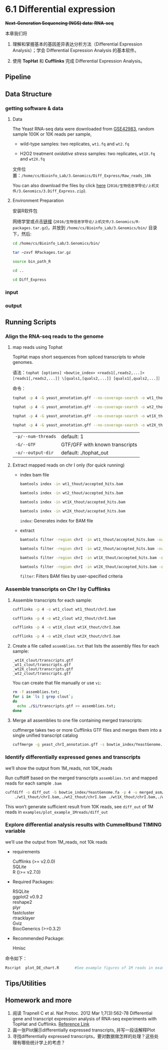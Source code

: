 # 6.1 Differential expression

~~**Next-Generation Sequencing \(NGS\) data: RNA-seq**~~

本章我们将

1. 理解和掌握基本的基因差异表达分析方法（Differential Expression Analysis）；学会 Differential Expression Analysis 的基本软件。

2. 使用 **TopHat** 和 **Cufflinks** 完成 Differential Expression Analysis。


## Pipeline


## Data Structure

### getting software & data

1. Data

   The Yeast RNA-seq data were downloaded from [GSE42983](https://www.ncbi.nlm.nih.gov/geo/query/acc.cgi?acc=GSE42983), 
       random sample 100K or 10K reads per sample,
   
   - wild-type samples: two replicates, `wt1.fq` and `wt2.fq`
   
   - H2O2 treatment _oxidative stress_ samples: two replicates, `wt1X.fq` and `wt2X.fq`
   
   文件位置：`/home/cs/Bioinfo_Lab/3.Genomics/Diff_Express/Raw_reads_10k`
   
   You can also download the files by click [here](https://www.jianguoyun.com/p/DTCJc-gQ0NLuBRj9kQ4#) (`2016/生物信息学导论/上机文件/3.Genomics/3.Diff_Express.zip`).

2. Environment Preparation

   安装R软件包
   
   网络学堂或点击[链接](https://www.jianguoyun.com/p/DTCJc-gQ0NLuBRj9kQ4#) (`2016/生物信息学导论/上机文件/3.Genomics/R-packages.tar.gz`)，并放到 `/home/cs/Bioinfo_Lab/3.Genomics/bin/` 目录下，然后:
   
   ```bash
   cd /home/cs/Bioinfo_Lab/3.Genomics/bin/
   
   tar –zxvf RPackages.tar.gz         
   
   source bin_path_R
   
   cd ..
   
   cd Diff_Express
   ```

### input

### output

## Running Scripts

### Align the RNA-seq reads to the genome

1. map reads using Tophat

   TopHat maps short sequences from spliced transcripts to whole genomes.
   
   语法：`tophat [options] <bowtie_index> <reads1[,reads2,...]> [reads1[,reads2,...]] \[quals1,[quals2,...]] [quals1[,quals2,...]］`
   
   命令：
   
   ```bash
   tophat -p 4 -G yeast_annotation.gff --no-coverage-search -o wt1_thout bowtie_index/YeastGenome Raw_reads_10k/wt1.fq 
   
   tophat -p 4 -G yeast_annotation.gff --no-coverage-search -o wt2_thout bowtie_index/YeastGenome Raw_reads_10k/wt2.fq 
   
   tophat -p 4 -G yeast_annotation.gff --no-coverage-search -o wt1X_thout bowtie_index/YeastGenome Raw_reads_10k/wt1X.fq 
   
   tophat -p 4 -G yeast_annotation.gff --no-coverage-search -o wt2X_thout  bowtie_index/YeastGenome Raw_reads_10k/wt2X.fq
   ```
   
   |                    |                                |
   |--------------------|--------------------------------|
   | `-p/--num-threads` | default: 1                     |
   | `-G/--GTF`         | GTF/GFF with known transcripts |
   | `-o/--output-dir`  | default: ./tophat_out          |

     
   
2. Extract mapped reads on chr I only (for quick running)
   
   - index bam file
   
     ```bash
     bamtools index -in wt1_thout/accepted_hits.bam 
     
     bamtools index -in wt2_thout/accepted_hits.bam 
     
     bamtools index -in wt1X_thout/accepted_hits.bam
     
     bamtools index -in wt2X_thout/accepted_hits.bam
     ```
     
     `index`: Generates index for BAM file
     
   - extract
     
     ```bash
     bamtools filter -region chrI -in wt1_thout/accepted_hits.bam -out wt1_thout/chrI.bam
     
     bamtools filter -region chrI -in wt2_thout/accepted_hits.bam -out wt2_thout/chrI.bam
     
     bamtools filter -region chrI -in wt1X_thout/accepted_hits.bam -out wt1X_thout/chrI.bam
     
     bamtools filter -region chrI -in wt2X_thout/accepted_hits.bam -out wt2X_thout/chrI.bam
     ```
     
     `filter`: Filters BAM files by user-specified criteria

### Assemble transcripts on Chr I by Cufflinks

1. Assemble transcripts for each sample:
   
   ```bash
   cufflinks -p 4 -o wt1_clout wt1_thout/chrI.bam 
   
   cufflinks -p 4 -o wt2_clout wt2_thout/chrI.bam 
   
   cufflinks -p 4 -o wt1X_clout wt1X_thout/chrI.bam 
   
   cufflinks -p 4 -o wt2X_clout wt2X_thout/chrI.bam
   ```
   
2. Create a file called `assemblies.txt` that lists the assembly files for each sample:
   
   ```
   _wt1X_clout/transcripts.gtf
   _wt1_clout/transcripts.gtf
   _wt2X_clout/transcripts.gtf   
   _wt2_clout/transcripts.gtf
   ```

   You can create that file manually or use `vi`:
   
   ```bash
   rm -f assemblies.txt;
   for i in `ls | grep clout`;
   do 
     echo ./$i/transcripts.gtf >> assemblies.txt;
   done
   ```
   
3. Merge all assemblies to one file containing merged transcripts:
   
   cuffmerge takes two or more Cufflinks GTF files and merges them into a single unified transcript catalog
   
   ```bash
   cuffmerge -g yeast_chrI_annotation.gff -s bowtie_index/YeastGenome.fa -p 4 assemblies.txt
   ```

### Identify differentially expressed genes and transcripts

we’ll show the output from 1M_reads, not 10K_reads

Run cuffdiff based on the merged transcripts `assemblies.txt` and mapped reads for each sample `.bam`

```bash
cuffdiff -o diff_out -b bowtie_index/YeastGenome.fa -p 4 -u merged_asm/merged.gtf \
    ./wt1_thout/chrI.bam,./wt2_thout/chrI.bam ./wt1X_thout/chrI.bam,./wt2X_thout/chrI.bam
```

This won’t generate sufficient result from 10K reads, see `diff_out` of 1M reads in `examples/plot_example_1Mreads/diff_out` 

### Explore differential analysis results with CummeRbund TIMING variable

we’ll use the output from 1M_reads, not 10k reads

- requirements

  Cufflinks (>= v2.0.0)  
  SQLite  
  R ()>= v2.7.0)

- Required Packages:

  RSQLite  
  ggplot2 v0.9.2  
  reshape2  
  plyr  
  fastcluster  
  rtracklayer  
  Gviz  
  BiocGenerics (>=0.3.2)  

- Recommended Package:

  Hmisc

命令如下：

```bash
Rscript  plot_DE_chart.R       #See example figures of 1M reads in examples/plot_example_1Mreads/DE_plots
```

## Tips/Utilities

## Homework and more

1. 阅读 Trapnell C et al. Nat Protoc. 2012 Mar 1;7\(3\):562-78 Differential gene and transcript expression analysis of RNA-seq experiments with TopHat and Cufflinks. [Reference Link](http://www.ncbi.nlm.nih.gov/pubmed/22383036)
2. 画一张Plot展示differentially expressed transcripts, 并写一段话解释Plot
3. 寻找differentially expressed transcripts，要对数据做怎样的处理？这些处理有哪些统计学上的考虑？



